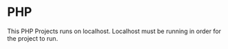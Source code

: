 # PHP
This PHP Projects runs on localhost. Localhost must be running in order for the project to run.
